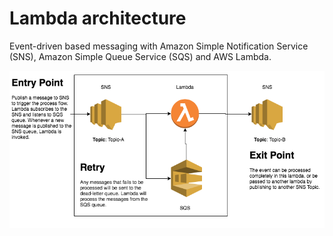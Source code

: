 # Lambda architecture

Event-driven based messaging with Amazon Simple Notification Service (SNS), Amazon Simple Queue Service (SQS) and AWS Lambda.

![Sample](./SNS-SQS.png)



